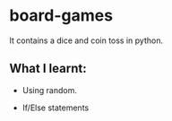 # board-games
It contains a dice and coin toss in python.
## What I learnt:
 * Using random.
 
 * If/Else statements
